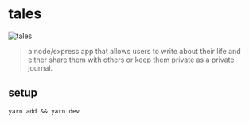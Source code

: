 # tales

![tales](https://github.com/ann-glitch/tales/blob/main/quote.png?raw=true)

> a node/express app that allows users to write about their life and either share them with others or keep them private as a private journal.

## setup

```
yarn add && yarn dev
```
